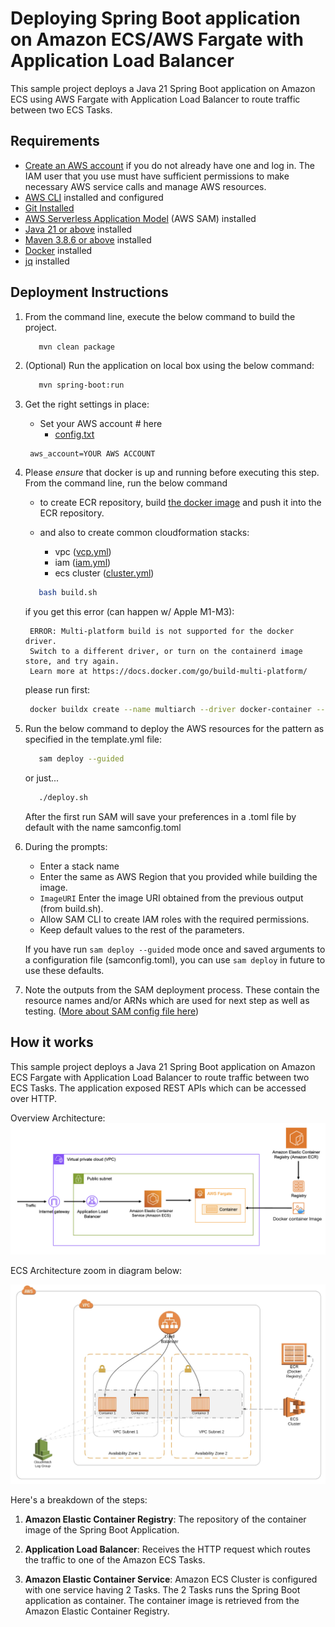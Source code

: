 # Deploying Spring Boot application on Amazon ECS/AWS Fargate with Application Load Balancer

This sample project deploys a Java 21 Spring Boot application on Amazon ECS using AWS Fargate with Application Load Balancer to route traffic between two ECS Tasks.

## Requirements

- [Create an AWS account](https://portal.aws.amazon.com/gp/aws/developer/registration/index.html) if you do not already have one and log in. The IAM user that you use must have sufficient permissions to make necessary AWS service calls and manage AWS resources.
- [AWS CLI](https://docs.aws.amazon.com/cli/latest/userguide/install-cliv2.html) installed and configured
- [Git Installed](https://git-scm.com/book/en/v2/Getting-Started-Installing-Git)
- [AWS Serverless Application Model](https://docs.aws.amazon.com/serverless-application-model/latest/developerguide/serverless-sam-cli-install.html) (AWS SAM) installed
- [Java 21 or above](https://docs.aws.amazon.com/corretto/latest/corretto-17-ug/downloads-list.html) installed
- [Maven 3.8.6 or above](https://maven.apache.org/download.cgi) installed
- [Docker](https://docs.docker.com/engine/install/) installed
- [jq](https://jqlang.github.io/jq/download/) installed



## Deployment Instructions

1. From the command line, execute the below command to build the project.
   ```bash
      mvn clean package
   ```

2. (Optional) Run the application on local box using the below command:
   ```bash
      mvn spring-boot:run
   ```
3. Get the right settings in place:
   - Set your AWS account # here
     - [config.txt](infra/config.txt)
   ```properties
    aws_account=YOUR AWS ACCOUNT
   ```

4. Please *ensure* that docker is up and running before executing this step. From the command line, run the below command 
   - to create ECR repository, build [the docker image](infra/Dockerfile) and push it into the ECR repository.

   - and also to create common cloudformation stacks: 
     - vpc ([vcp.yml](infra/vcp.yml)) 
     - iam ([iam.yml](infra/iam.yml))
     - ecs cluster ([cluster.yml](infra/cluster.yml))

   ```bash
      bash build.sh
   ```
   if you get this error (can happen w/ Apple M1-M3): 
   ``` 
    ERROR: Multi-platform build is not supported for the docker driver.
    Switch to a different driver, or turn on the containerd image store, and try again.
    Learn more at https://docs.docker.com/go/build-multi-platform/
   ```

   please run first: 
   ```bash
    docker buildx create --name multiarch --driver docker-container --use
   ```

5. Run the below command to deploy the AWS resources for the pattern as specified in the template.yml file:
   ```bash
      sam deploy --guided
   ```
   or just...
   ```bash
      ./deploy.sh
   ```
   After the first run SAM will save your preferences in a .toml file by default with the name samconfig.toml
  
6. During the prompts:

   - Enter a stack name
   - Enter the same as AWS Region that you provided while building the image. 
   - `ImageURI` Enter the image URI obtained from the previous output (from build.sh).
   - Allow SAM CLI to create IAM roles with the required permissions.
   - Keep default values to the rest of the parameters.

   If you have run `sam deploy --guided` mode once and saved arguments to a configuration file (samconfig.toml), you can use `sam deploy` in future to use these defaults.

7. Note the outputs from the SAM deployment process. These contain the resource names and/or ARNs which are used for next step as well as testing.
   ([More about SAM config file here](https://docs.aws.amazon.com/serverless-application-model/latest/developerguide/serverless-sam-cli-config.html))
## How it works

This sample project deploys a Java 21 Spring Boot application on Amazon ECS Fargate with Application Load Balancer to route traffic between two ECS Tasks. The application exposed REST APIs which can be accessed over HTTP.

Overview Architecture:
![Overview](images/overview.png)

ECS Architecture zoom in diagram below:

![End to End Architecture](images/architecture.png)

Here's a breakdown of the steps:

1. **Amazon Elastic Container Registry**: The repository of the container image of the Spring Boot Application.

2. **Application Load Balancer**: Receives the HTTP request which routes the traffic to one of the Amazon ECS Tasks.

3. **Amazon Elastic Container Service**: Amazon ECS Cluster is configured with one service having 2 Tasks. The 2 Tasks runs the Spring Boot application as container. The container image is retrieved from the Amazon Elastic Container Registry. 
